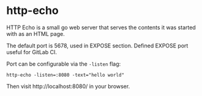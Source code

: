 http-echo
=========
HTTP Echo is a small go web server that serves the contents it was started with
as an HTML page.

The default port is 5678, used in EXPOSE section.
Defined EXPOSE port useful for GitLab CI. 


Port can be configurable via the `-listen` flag:

```
http-echo -listen=:8080 -text="hello world"
```

Then visit http://localhost:8080/ in your browser.
